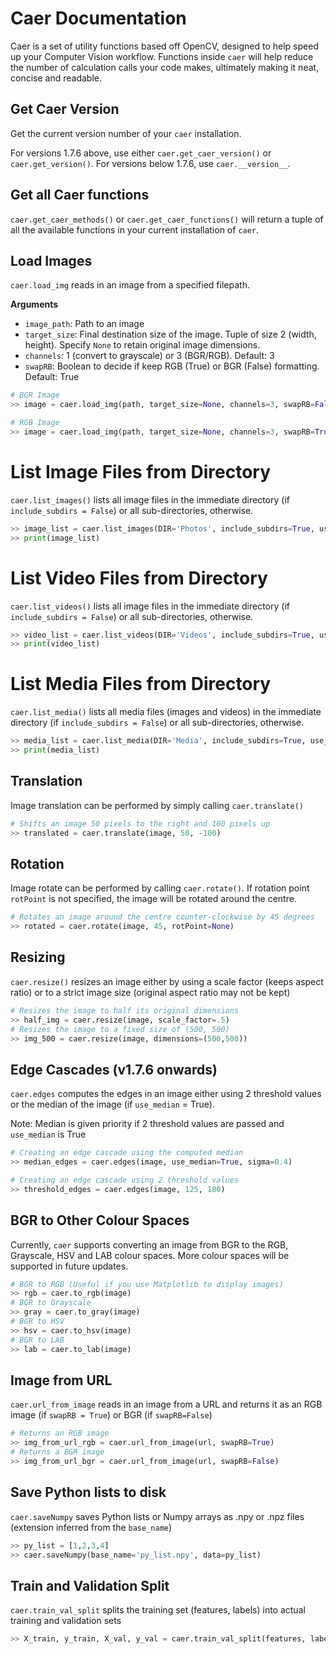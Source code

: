 # Caer Documentation
Caer is a set of utility functions based off OpenCV, designed to help speed up your Computer Vision workflow. Functions inside `caer` will help reduce the number of calculation calls your code makes, ultimately making it neat, concise and readable.

## Get Caer Version
Get the current version number of your `caer` installation.

For versions 1.7.6 above, use either `caer.get_caer_version()` or `caer.get_version()`.
For versions below 1.7.6, use `caer.__version__`.

## Get all Caer functions
`caer.get_caer_methods()` or `caer.get_caer_functions()` will return a tuple of all the available functions in your current installation of `caer`. 

## Load Images
`caer.load_img` reads in an image from a specified filepath. 

**Arguments**
- `image_path`: Path to an image
- `target_size`: Final destination size of the image. Tuple of size 2 (width, height). Specify `None` to retain original image dimensions. 
- `channels`: 1 (convert to grayscale) or 3 (BGR/RGB). Default: 3
- `swapRB`: Boolean to decide if keep RGB (True) or BGR (False) formatting. Default: True
```python
# BGR Image
>> image = caer.load_img(path, target_size=None, channels=3, swapRB=False)

# RGB Image
>> image = caer.load_img(path, target_size=None, channels=3, swapRB=True)
```

# List Image Files from Directory
`caer.list_images()` lists all image files in the immediate directory (if `include_subdirs = False`)  or all sub-directories, otherwise. 
```python
>> image_list = caer.list_images(DIR='Photos', include_subdirs=True, use_fullpath=False, get_size=False)
>> print(image_list)
```

# List Video Files from Directory
`caer.list_videos()` lists all image files in the immediate directory (if `include_subdirs = False`)  or all sub-directories, otherwise. 
```python
>> video_list = caer.list_videos(DIR='Videos', include_subdirs=True, use_fullpath=False, get_size=False)
>> print(video_list)
```

# List Media Files from Directory
`caer.list_media()` lists all media files (images and videos) in the immediate directory (if `include_subdirs = False`)  or all sub-directories, otherwise. 
```python
>> media_list = caer.list_media(DIR='Media', include_subdirs=True, use_fullpath=False, get_size=False)
>> print(media_list)
```

## Translation
Image translation can be performed by simply calling `caer.translate()` 
```python
# Shifts an image 50 pixels to the right and 100 pixels up
>> translated = caer.translate(image, 50, -100)
```

## Rotation
Image rotate can be performed by calling `caer.rotate()`. 
If rotation point `rotPoint` is not specified, the image will be rotated around the centre. 
```python
# Rotates an image around the centre counter-clockwise by 45 degrees
>> rotated = caer.rotate(image, 45, rotPoint=None)
```

## Resizing
`caer.resize()` resizes an image either by using a scale factor (keeps aspect ratio) or to a strict image size (original aspect ratio may not be kept)
```python
# Resizes the image to half its original dimensions
>> half_img = caer.resize(image, scale_factor=.5)
# Resizes the image to a fixed size of (500, 500)
>> img_500 = caer.resize(image, dimensions=(500,500))
```

## Edge Cascades (v1.7.6 onwards)
`caer.edges` computes the edges in an image either using 2 threshold values or the median of the image (if `use_median` = True). 

Note: Median is given priority if 2 threshold values are passed and `use_median` is True
```python
# Creating an edge cascade using the computed median 
>> median_edges = caer.edges(image, use_median=True, sigma=0.4)

# Creating an edge cascade using 2 threshold values
>> threshold_edges = caer.edges(image, 125, 180)
```

## BGR to Other Colour Spaces
Currently, `caer` supports converting an image from BGR to the RGB, Grayscale, HSV and LAB colour spaces. More colour spaces will be supported in future updates. 
```python
# BGR to RGB (Useful if you use Matplotlib to display images)
>> rgb = caer.to_rgb(image)
# BGR to Grayscale
>> gray = caer.to_gray(image)
# BGR to HSV
>> hsv = caer.to_hsv(image)
# BGR to LAB
>> lab = caer.to_lab(image)
```

## Image from URL
`caer.url_from_image` reads in an image from a URL and returns it as an RGB image (if `swapRB = True`) or BGR (if `swapRB=False`)
```python
# Returns an RGB image
>> img_from_url_rgb = caer.url_from_image(url, swapRB=True)
# Returns a BGR image
>> img_from_url_bgr = caer.url_from_image(url, swapRB=False)
```

## Save Python lists to disk
`caer.saveNumpy` saves Python lists or Numpy arrays as .npy or .npz files (extension inferred from the `base_name`)
```python
>> py_list = [1,2,3,4]
>> caer.saveNumpy(base_name='py_list.npy', data=py_list)
```

## Train and Validation Split
`caer.train_val_split` splits the training set (features, labels) into actual training and validation sets
```python
>> X_train, y_train, X_val, y_val = caer.train_val_split(features, labels, val_ratio=.2)
```